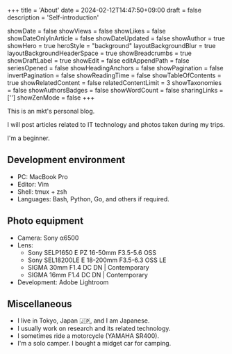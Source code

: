 +++
title = 'About'
date = 2024-02-12T14:47:50+09:00
draft = false
description = 'Self-introduction'

showDate = false
showViews = false
showLikes = false
showDateOnlyInArticle = false
showDateUpdated = false
showAuthor = true
showHero = true
heroStyle = "background"
layoutBackgroundBlur = true
layoutBackgroundHeaderSpace = true
showBreadcrumbs = true
showDraftLabel = true
showEdit = false
editAppendPath = false
seriesOpened = false
showHeadingAnchors = false
showPagination = false
invertPagination = false
showReadingTime = false
showTableOfContents = true
showRelatedContent = false
relatedContentLimit = 3
showTaxonomies = false
showAuthorsBadges = false
showWordCount = false
sharingLinks = ['']
showZenMode = false
+++


This is an mkt's personal blog.

I will post articles related to IT technology and photos taken during my trips.

I'm a beginner.


## Development environment

- PC: MacBook Pro
- Editor: Vim
- Shell: tmux + zsh
- Languages: Bash, Python, Go, and others if required.


## Photo equipment

- Camera: Sony α6500
- Lens:
     - Sony SELP1650 E PZ 16-50mm F3.5-5.6 OSS
     - Sony SEL18200LE E 18-200mm F3.5-6.3 OSS LE
     - SIGMA 30mm F1.4 DC DN | Contemporary
     - SIGMA 16mm F1.4 DC DN | Contemporary
- Development: Adobe Lightroom


## Miscellaneous

- I live in Tokyo, Japan 🇯🇵, and I am Japanese.
- I usually work on research and its related technology.
- I sometimes ride a motorcycle (YAMAHA SR400).
- I'm a solo camper. I bought a midget car for camping.

